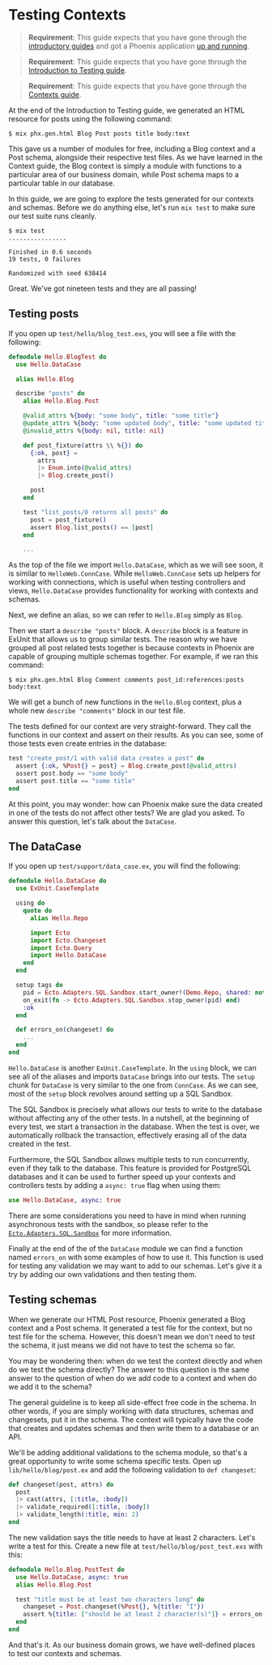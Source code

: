# Testing Contexts

> **Requirement**: This guide expects that you have gone through the [introductory guides](installation.html) and got a Phoenix application [up and running](up_and_running.html).

> **Requirement**: This guide expects that you have gone through the [Introduction to Testing guide](testing.html).

> **Requirement**: This guide expects that you have gone through the [Contexts guide](contexts.html).

At the end of the Introduction to Testing guide, we generated an HTML resource for posts using the following command:

```console
$ mix phx.gen.html Blog Post posts title body:text
```

This gave us a number of modules for free, including a Blog context and a Post schema, alongside their respective test files. As we have learned in the Context guide, the Blog context is simply a module with functions to a particular area of our business domain, while Post schema maps to a particular table in our database.

In this guide, we are going to explore the tests generated for our contexts and schemas. Before we do anything else, let's run `mix test` to make sure our test suite runs cleanly.

```console
$ mix test
................

Finished in 0.6 seconds
19 tests, 0 failures

Randomized with seed 638414
```

Great. We've got nineteen tests and they are all passing!

## Testing posts

If you open up `test/hello/blog_test.exs`, you will see a file with the following:

```elixir
defmodule Hello.BlogTest do
  use Hello.DataCase

  alias Hello.Blog

  describe "posts" do
    alias Hello.Blog.Post

    @valid_attrs %{body: "some body", title: "some title"}
    @update_attrs %{body: "some updated body", title: "some updated title"}
    @invalid_attrs %{body: nil, title: nil}

    def post_fixture(attrs \\ %{}) do
      {:ok, post} =
        attrs
        |> Enum.into(@valid_attrs)
        |> Blog.create_post()

      post
    end

    test "list_posts/0 returns all posts" do
      post = post_fixture()
      assert Blog.list_posts() == [post]
    end

    ...
```

As the top of the file we import `Hello.DataCase`, which as we will see soon, it is similar to `HelloWeb.ConnCase`. While `HelloWeb.ConnCase` sets up helpers for working with connections, which is useful when testing controllers and views, `Hello.DataCase` provides functionality for working with contexts and schemas.

Next, we define an alias, so we can refer to `Hello.Blog` simply as `Blog`.

Then we start a `describe "posts"` block. A `describe` block is a feature in ExUnit that allows us to group similar tests. The reason why we have grouped all post related tests together is because contexts in Phoenix are capable of grouping multiple schemas together. For example, if we ran this command:

```console
$ mix phx.gen.html Blog Comment comments post_id:references:posts body:text
```

We will get a bunch of new functions in the `Hello.Blog` context, plus a whole new `describe "comments"` block in our test file.

The tests defined for our context are very straight-forward. They call the functions in our context and assert on their results. As you can see, some of those tests even create entries in the database:

```elixir
test "create_post/1 with valid data creates a post" do
  assert {:ok, %Post{} = post} = Blog.create_post(@valid_attrs)
  assert post.body == "some body"
  assert post.title == "some title"
end
```

At this point, you may wonder: how can Phoenix make sure the data created in one of the tests do not affect other tests? We are glad you asked. To answer this question, let's talk about the `DataCase`.

## The DataCase

If you open up `test/support/data_case.ex`, you will find the following:

```elixir
defmodule Hello.DataCase do
  use ExUnit.CaseTemplate

  using do
    quote do
      alias Hello.Repo

      import Ecto
      import Ecto.Changeset
      import Ecto.Query
      import Hello.DataCase
    end
  end

  setup tags do
    pid = Ecto.Adapters.SQL.Sandbox.start_owner!(Demo.Repo, shared: not tags[:async])
    on_exit(fn -> Ecto.Adapters.SQL.Sandbox.stop_owner(pid) end)
    :ok
  end

  def errors_on(changeset) do
    ...
  end
end
```

`Hello.DataCase` is another `ExUnit.CaseTemplate`. In the `using` block, we can see all of the aliases and imports `DataCase` brings into our tests. The `setup` chunk for `DataCase` is very similar to the one from `ConnCase`. As we can see, most of the `setup` block revolves around setting up a SQL Sandbox.

The SQL Sandbox is precisely what allows our tests to write to the database without affecting any of the other tests. In a nutshell, at the beginning of every test, we start a transaction in the database. When the test is over, we automatically rollback the transaction, effectively erasing all of the data created in the test.

Furthermore, the SQL Sandbox allows multiple tests to run concurrently, even if they talk to the database. This feature is provided for PostgreSQL databases and it can be used to further speed up your contexts and controllers tests by adding a `async: true` flag when using them:

```elixir
use Hello.DataCase, async: true
```

There are some considerations you need to have in mind when running asynchronous tests with the sandbox, so please refer to the [`Ecto.Adapters.SQL.Sandbox`](https://hexdocs.pm/ecto_sql/Ecto.Adapters.SQL.Sandbox.html) for more information.

Finally at the end of the of the `DataCase` module we can find a function named `errors_on` with some examples of how to use it. This function is used for testing any validation we may want to add to our schemas. Let's give it a try by adding our own validations and then testing them.

## Testing schemas

When we generate our HTML Post resource, Phoenix generated a Blog context and a Post schema. It generated a test file for the context, but no test file for the schema. However, this doesn't mean we don't need to test the schema, it just means we did not have to test the schema so far.

You may be wondering then: when do we test the context directly and when do we test the schema directly? The answer to this question is the same answer to the question of when do we add code to a context and when do we add it to the schema?

The general guideline is to keep all side-effect free code in the schema. In other words, if you are simply working with data structures, schemas and changesets, put it in the schema. The context will typically have the code that creates and updates schemas and then write them to a database or an API.

We'll be adding additional validations to the schema module, so that's a great opportunity to write some schema specific tests. Open up `lib/hello/blog/post.ex` and add the following validation to `def changeset`:

```elixir
def changeset(post, attrs) do
  post
  |> cast(attrs, [:title, :body])
  |> validate_required([:title, :body])
  |> validate_length(:title, min: 2)
end
```

The new validation says the title needs to have at least 2 characters. Let's write a test for this. Create a new file at `test/hello/blog/post_test.exs` with this:

```elixir
defmodule Hello.Blog.PostTest do
  use Hello.DataCase, async: true
  alias Hello.Blog.Post

  test "title must be at least two characters long" do
    changeset = Post.changeset(%Post{}, %{title: "I"})
    assert %{title: ["should be at least 2 character(s)"]} = errors_on(changeset)
  end
end
```

And that's it. As our business domain grows, we have well-defined places to test our contexts and schemas.
